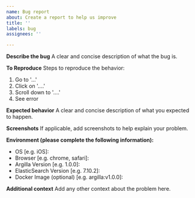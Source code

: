 ```yaml
---
name: Bug report
about: Create a report to help us improve
title: ''
labels: bug
assignees: ''

---
```


**Describe the bug**
A clear and concise description of what the bug is.

**To Reproduce**
Steps to reproduce the behavior:
1. Go to '...'
2. Click on '....'
3. Scroll down to '....'
4. See error

**Expected behavior**
A clear and concise description of what you expected to happen.

**Screenshots**
If applicable, add screenshots to help explain your problem.

**Environment (please complete the following information):**
 - OS [e.g. iOS]:
 - Browser [e.g. chrome, safari]:
 - Argilla Version [e.g. 1.0.0]:
 - ElasticSearch Version [e.g. 7.10.2]:
 - Docker Image (optional) [e.g. argilla:v1.0.0]:

**Additional context**
Add any other context about the problem here.
